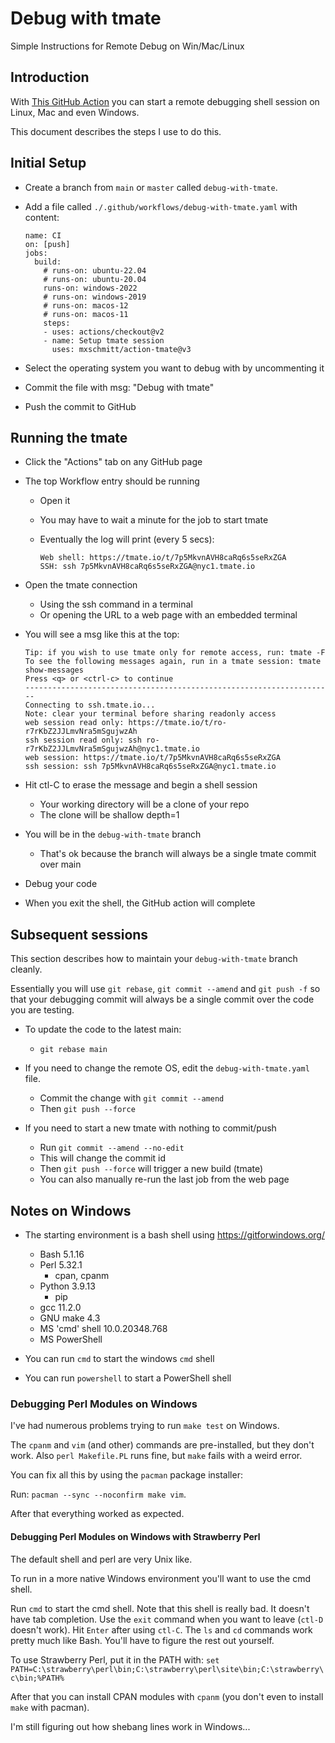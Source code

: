 Debug with tmate
================

Simple Instructions for Remote Debug on Win/Mac/Linux

## Introduction

With [This GitHub Action](
https://github.com/marketplace/actions/debugging-with-tmate) you can start a
remote debugging shell session on Linux, Mac and even Windows.

This document describes the steps I use to do this.

## Initial Setup

* Create a branch from `main` or `master` called `debug-with-tmate`.

* Add a file called `./.github/workflows/debug-with-tmate.yaml` with content:

  ```
  name: CI
  on: [push]
  jobs:
    build:
      # runs-on: ubuntu-22.04
      # runs-on: ubuntu-20.04
      runs-on: windows-2022
      # runs-on: windows-2019
      # runs-on: macos-12
      # runs-on: macos-11
      steps:
      - uses: actions/checkout@v2
      - name: Setup tmate session
        uses: mxschmitt/action-tmate@v3
  ```

* Select the operating system you want to debug with by uncommenting it

* Commit the file with msg: "Debug with tmate"

* Push the commit to GitHub

## Running the tmate

* Click the "Actions" tab on any GitHub page

* The top Workflow entry should be running
  * Open it
  * You may have to wait a minute for the job to start tmate
  * Eventually the log will print (every 5 secs):

    ```
    Web shell: https://tmate.io/t/7p5MkvnAVH8caRq6s5seRxZGA
    SSH: ssh 7p5MkvnAVH8caRq6s5seRxZGA@nyc1.tmate.io
    ```

* Open the tmate connection
  * Using the ssh command in a terminal
  * Or opening the URL to a web page with an embedded terminal

* You will see a msg like this at the top:

  ```
  Tip: if you wish to use tmate only for remote access, run: tmate -F
  To see the following messages again, run in a tmate session: tmate show-messages
  Press <q> or <ctrl-c> to continue
  ---------------------------------------------------------------------
  Connecting to ssh.tmate.io...
  Note: clear your terminal before sharing readonly access
  web session read only: https://tmate.io/t/ro-r7rKbZ2JJLmvNra5mSgujwzAh
  ssh session read only: ssh ro-r7rKbZ2JJLmvNra5mSgujwzAh@nyc1.tmate.io
  web session: https://tmate.io/t/7p5MkvnAVH8caRq6s5seRxZGA
  ssh session: ssh 7p5MkvnAVH8caRq6s5seRxZGA@nyc1.tmate.io
  ```

* Hit ctl-C to erase the message and begin a shell session
  * Your working directory will be a clone of your repo
  * The clone will be shallow depth=1

* You will be in the `debug-with-tmate` branch
  * That's ok because the branch will always be a single tmate commit over main

* Debug your code

* When you exit the shell, the GitHub action will complete

## Subsequent sessions

This section describes how to maintain your `debug-with-tmate` branch cleanly.

Essentially you will use `git rebase`, `git commit --amend` and `git push -f`
so that your debugging commit will always be a single commit over the code you
are testing.

* To update the code to the latest main:
  * `git rebase main`

* If you need to change the remote OS, edit the `debug-with-tmate.yaml` file.
  * Commit the change with `git commit --amend`
  * Then `git push --force`

* If you need to start a new tmate with nothing to commit/push
  * Run `git commit --amend --no-edit`
  * This will change the commit id
  * Then `git push --force` will trigger a new build (tmate)
  * You can also manually re-run the last job from the web page

## Notes on Windows

* The starting environment is a bash shell using https://gitforwindows.org/
  * Bash 5.1.16
  * Perl 5.32.1
    * cpan, cpanm
  * Python 3.9.13
    * pip
  * gcc 11.2.0
  * GNU make 4.3
  * MS 'cmd' shell 10.0.20348.768
  * MS PowerShell

* You can run `cmd` to start the windows `cmd` shell

* You can run `powershell` to start a PowerShell shell

### Debugging Perl Modules on Windows

I've had numerous problems trying to run `make test` on Windows.

The `cpanm` and `vim` (and other) commands are pre-installed, but they don't
work.
Also `perl Makefile.PL` runs fine, but `make` fails with a weird error.

You can fix all this by using the `pacman` package installer:

Run: `pacman --sync --noconfirm make vim`.

After that everything worked as expected.

#### Debugging Perl Modules on Windows with Strawberry Perl

The default shell and perl are very Unix like.

To run in a more native Windows environment you'll want to use the cmd shell.

Run `cmd` to start the cmd shell.
Note that this shell is really bad.
It doesn't have tab completion.
Use the `exit` command when you want to leave (`ctl-D` doesn't work).
Hit `Enter` after using `ctl-C`.
The `ls` and `cd` commands work pretty much like Bash.
You'll have to figure the rest out yourself.

To use Strawberry Perl, put it in the PATH with:
`set PATH=C:\strawberry\perl\bin;C:\strawberry\perl\site\bin;C:\strawberry\c\bin;%PATH%`

After that you can install CPAN modules with `cpanm` (you don't even to install
`make` with pacman).

I'm still figuring out how shebang lines work in Windows...
